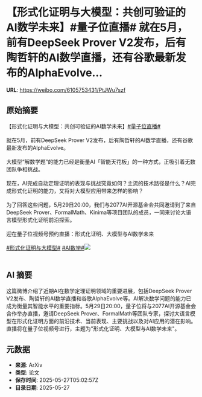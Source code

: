 # 【形式化证明与大模型：共创可验证的AI数学未来】#量子位直播# 就在5月，前有DeepSeek Prover V2发布，后有陶哲轩的AI数学直播，还有谷歌最新发布的AlphaEvolve...

**URL**: https://weibo.com/6105753431/PtJWu7szf

## 原始摘要

【形式化证明与大模型：共创可验证的AI数学未来】<a href="https://m.weibo.cn/search?containerid=231522type%3D1%26t%3D10%26q%3D%23%E9%87%8F%E5%AD%90%E4%BD%8D%E7%9B%B4%E6%92%AD%23&amp;extparam=%23%E9%87%8F%E5%AD%90%E4%BD%8D%E7%9B%B4%E6%92%AD%23" data-hide=""><span class="surl-text">#量子位直播#</span></a> <br><br>就在5月，前有DeepSeek Prover V2发布，后有陶哲轩的AI数学直播，还有谷歌最新发布的AlphaEvolve。<br><br>大模型“解数学题”的能力已经是衡量AI「智能天花板」的一种方式，正吸引着无数团队争相挑战。<br><br>现在，AI完成自动定理证明的表现与挑战究竟如何？主流的技术路径是什么？AI完成形式化证明的能力，又将对大模型应用带来怎样的影响？<br><br>为了回答这些问题，5月29日20:00，我们与2077AI开源基金会共同邀请到了来自DeepSeek Prover、FormalMath、Kinima等项目团队的成员，一同来讨论大语言模型形式化证明前沿探索。<br><br>迎在量子位视频号预约直播：形式化证明、大模型与AI数学未来<br><br><a href="https://m.weibo.cn/search?containerid=231522type%3D1%26t%3D10%26q%3D%23%E5%BD%A2%E5%BC%8F%E5%8C%96%E8%AF%81%E6%98%8E%E4%B8%8E%E5%A4%A7%E6%A8%A1%E5%9E%8B%23&amp;extparam=%23%E5%BD%A2%E5%BC%8F%E5%8C%96%E8%AF%81%E6%98%8E%E4%B8%8E%E5%A4%A7%E6%A8%A1%E5%9E%8B%23" data-hide=""><span class="surl-text">#形式化证明与大模型#</span></a> <a href="https://m.weibo.cn/search?containerid=231522type%3D1%26t%3D10%26q%3D%23AI%E6%95%B0%E5%AD%A6%23&amp;extparam=%23AI%E6%95%B0%E5%AD%A6%23" data-hide=""><span class="surl-text">#AI数学#</span></a><img style="" src="https://tvax4.sinaimg.cn/large/006Fd7o3gy1i1twjojhoej30rc23hh9r.jpg" referrerpolicy="no-referrer"><br><br>

## AI 摘要

这篇微博介绍了近期AI在数学定理证明领域的重要进展，包括DeepSeek Prover V2发布、陶哲轩的AI数学直播和谷歌AlphaEvolve等。AI解决数学问题的能力已成为衡量其智能水平的重要指标。5月29日20:00，量子位将与2077AI开源基金会合作举办直播，邀请DeepSeek Prover、FormalMath等团队专家，探讨大语言模型在形式化证明方面的前沿技术、当前表现、主要挑战以及对AI应用的潜在影响。直播将在量子位视频号进行，主题为"形式化证明、大模型与AI数学未来"。

## 元数据

- **来源**: ArXiv
- **类型**: 论文
- **保存时间**: 2025-05-27T05:02:57Z
- **目录日期**: 2025-05-27
